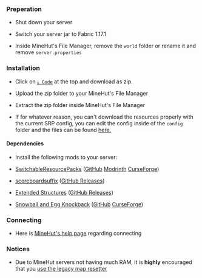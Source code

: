 ### Preperation

* Shut down your server

* Switch your server jar to Fabric 1.17.1

* Inside MineHut's File Manager, remove the `world` folder or rename it and remove `server.properties`

### Installation

* Click on [`⤓ Code`](https://github.com/DBTDerpbox/Legacy-Edition-Battle/archive/refs/heads/main.zip) at the top and download as zip.

* Upload the zip folder to your MineHut's File Manager

* Extract the zip folder inside MineHut's File Manager

* If for whatever reason, you can't download the resources properly with the current SRP config, you can edit the config inside of the `config` folder and the files can be found [here.](https://github.com/DBTDerpbox/LEB-Resources/tree/zip/zip)

#### Dependencies

* Install the following mods to your server:

* [SwitchableResourcePacks](https://github.com/kyrptonaught/SwitchableResourcepacks) ([GitHub](https://github.com/kyrptonaught/SwitchableResourcepacks/releases) [Modrinth](https://modrinth.com/mod/switchableresourcepacks) [CurseForge](https://www.curseforge.com/minecraft/mc-mods/switchableresourcepacks))

* [scoreboardsuffix](https://github.com/kyrptonaught/scoreboardsuffix) ([GitHub Releases](https://github.com/kyrptonaught/scoreboardsuffix/releases))

* [Extended Structures](https://github.com/kyrptonaught/Extended-Structures) ([GitHub Releases](https://github.com/kyrptonaught/Extended-Structures))

* [Snowball and Egg Knockback](https://github.com/capitalistspz/SnowballKB) ([GitHub](https://github.com/capitalistspz/SnowballKB/releases/tag/1.1) [CurseForge](https://www.curseforge.com/minecraft/mc-mods/snowball-and-egg-knockback-fabric/files/3399693))

### Connecting

* Here is [MineHut's help page](https://superleague.zendesk.com/hc/en-us/articles/1500007830882-How-do-I-join-a-server-) regarding connecting

### Notices

* Due to MineHut servers not having much RAM, it is **highly** encouraged that you [use the legacy map resetter](https://github.com/DBTDerpbox/Legacy-Edition-Battle/issues/7)

